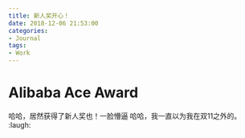 ```yaml
---
title: 新人奖开心！
date: 2018-12-06 21:53:00
categories:
- Journal
tags:
- Work
---
```


# Alibaba Ace Award
哈哈，居然获得了新人奖也！一脸懵逼 哈哈，我一直以为我在双11之外的。
:laugh: